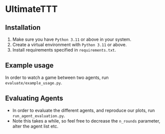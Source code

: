 # UltimateTTT
## Installation
1. Make sure you have `Python 3.11` or above in your system.
2. Create a virtual environment with `Python 3.11` or above.
3. Install requirements specified in `requirements.txt`.

## Example usage
In order to watch a game between two agents, run `evaluate/example_usage.py`.

## Evaluating Agents
* In order to evaluate the different agents, and reproduce our plots, run `run_agent_evaluation.py`.
* Note this takes a while, so feel free to decrease the `n_rounds` parameter, alter the agent list etc.
